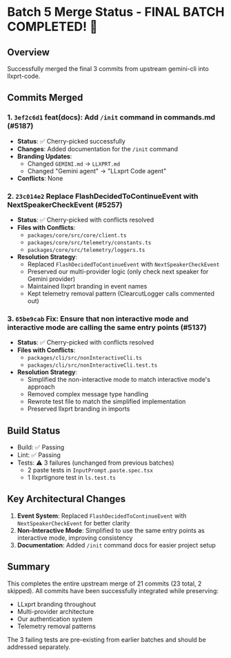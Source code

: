 # Batch 5 Merge Status - FINAL BATCH COMPLETED! 🎉

## Overview
Successfully merged the final 3 commits from upstream gemini-cli into llxprt-code.

## Commits Merged

### 1. `3ef2c6d1` feat(docs): Add `/init` command in commands.md (#5187)
- **Status**: ✅ Cherry-picked successfully
- **Changes**: Added documentation for the `/init` command
- **Branding Updates**: 
  - Changed `GEMINI.md` → `LLXPRT.md`
  - Changed "Gemini agent" → "LLxprt Code agent"
- **Conflicts**: None

### 2. `23c014e2` Replace FlashDecidedToContinueEvent with NextSpeakerCheckEvent (#5257)
- **Status**: ✅ Cherry-picked with conflicts resolved
- **Files with Conflicts**:
  - `packages/core/src/core/client.ts`
  - `packages/core/src/telemetry/constants.ts`
  - `packages/core/src/telemetry/loggers.ts`
- **Resolution Strategy**:
  - Replaced `FlashDecidedToContinueEvent` with `NextSpeakerCheckEvent`
  - Preserved our multi-provider logic (only check next speaker for Gemini provider)
  - Maintained llxprt branding in event names
  - Kept telemetry removal pattern (ClearcutLogger calls commented out)

### 3. `65be9cab` Fix: Ensure that non interactive mode and interactive mode are calling the same entry points (#5137)
- **Status**: ✅ Cherry-picked with conflicts resolved
- **Files with Conflicts**:
  - `packages/cli/src/nonInteractiveCli.ts`
  - `packages/cli/src/nonInteractiveCli.test.ts`
- **Resolution Strategy**:
  - Simplified the non-interactive mode to match interactive mode's approach
  - Removed complex message type handling
  - Rewrote test file to match the simplified implementation
  - Preserved llxprt branding in imports

## Build Status
- Build: ✅ Passing
- Lint: ✅ Passing
- Tests: ⚠️ 3 failures (unchanged from previous batches)
  - 2 paste tests in `InputPrompt.paste.spec.tsx`
  - 1 llxprtignore test in `ls.test.ts`

## Key Architectural Changes
1. **Event System**: Replaced `FlashDecidedToContinueEvent` with `NextSpeakerCheckEvent` for better clarity
2. **Non-Interactive Mode**: Simplified to use the same entry points as interactive mode, improving consistency
3. **Documentation**: Added `/init` command docs for easier project setup

## Summary
This completes the entire upstream merge of 21 commits (23 total, 2 skipped). All commits have been successfully integrated while preserving:
- LLxprt branding throughout
- Multi-provider architecture
- Our authentication system
- Telemetry removal patterns

The 3 failing tests are pre-existing from earlier batches and should be addressed separately.
